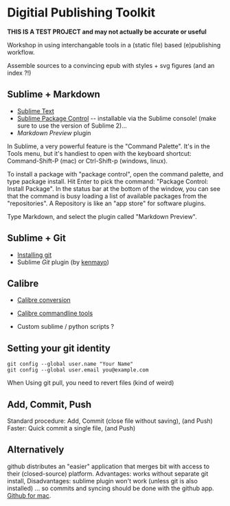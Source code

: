 Digitial Publishing Toolkit
===========================

**THIS IS A TEST PROJECT and may not actually be accurate or useful**

Workshop in using interchangable tools in a (static file) based (e)publishing workflow.

Assemble sources to a convincing epub with styles + svg figures (and an index ?!)


Sublime + Markdown
----------------------------

* [Sublime Text](http://www.sublimetext.com/)
* [Sublime Package Control](http://sublime.wbond.net) -- installable via the Sublime console! (make sure to use the version of Sublime 2)...
* *Markdown Preview* plugin

In Sublime, a very powerful feature is the "Command Palette". It's in the Tools menu, but it's handiest to open with the keyboard shortcut: Command-Shift-P (mac) or Ctrl-Shift-p (windows, linux).

To install a package with "package control", open the command palette, and type package install. Hit Enter to pick the command: "Package Control: Install Package". In the status bar at the bottom of the window, you can see that the command is busy loading a list of available packages from the "repositories". A Repository is like an "app store" for software plugins.

Type Markdown, and select the plugin called "Markdown Preview".


Sublime + Git
---------------

* [Installing git](http://git-scm.com/download/)
* Sublime *Git* plugin (by [kenmayo](http://github.com/kemayo/sublime-text-git/wiki))


Calibre
-----------

* [Calibre conversion](http://manual.calibre-ebook.com/conversion.html)
* [Calibre commandline tools](http://manual.calibre-ebook.com/cli/cli-index.html)

* Custom sublime / python scripts ?


Setting your git identity
------------

    git config --global user.name "Your Name"
    git config --global user.email you@example.com

When Using git pull, you need to revert files (kind of weird)

Add, Commit, Push
------------------

Standard procedure: Add, Commit (close file without saving), (and Push)
Faster: Quick commit a single file, (and Push)


Alternatively
--------------
github distributes an "easier" application that merges bit with access to their (closed-source) platform. Advantages: works without separate git install, Disadvantages: sublime plugin won't work (unless git is also installed) ... so commits and syncing should be done with the github app. [Github for mac](http://mac.github.com/).

